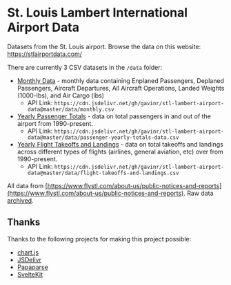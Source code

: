 # St. Louis Lambert International Airport Data

Datasets from the St. Louis airport. Browse the data on this website: https://stlairportdata.com/

There are currently 3 CSV datasets in the `/data` folder:

* [Monthly Data](https://github.com/gavinr/stl-lambert-airport-data/blob/master/data/monthly.csv) - monthly data containing Enplaned Passengers, Deplaned Passengers, Aircraft Departures, All Aircraft Operations, Landed Weights (1000-lbs), and Air Cargo (lbs)
    * API Link: `https://cdn.jsdelivr.net/gh/gavinr/stl-lambert-airport-data@master/data/monthly.csv`
* [Yearly Passenger Totals](https://github.com/gavinr/stl-lambert-airport-data/blob/master/data/passenger-yearly-totals-data.csv) - data on total passengers in and out of the airport from 1990-present.
    * API Link: `https://cdn.jsdelivr.net/gh/gavinr/stl-lambert-airport-data@master/data/passenger-yearly-totals-data.csv`
* [Yearly Flight Takeoffs and Landings](https://github.com/gavinr/stl-lambert-airport-data/blob/master/data/flight-takeoffs-and-landings.csv) - data on total takeoffs and landings across different types of flights (airlines, general aviation, etc) over from 1990-present.
    * API Link: `https://cdn.jsdelivr.net/gh/gavinr/stl-lambert-airport-data@master/data/flight-takeoffs-and-landings.csv`

All data from [https://www.flystl.com/about-us/public-notices-and-reports](https://www.flystl.com/about-us/public-notices-and-reports). Raw data [archived](https://github.com/gavinr/stl-lambert-airport-data/tree/master/raw_data).

## Thanks

Thanks to the following projects for making this project possible:

- [chart.js](https://www.chartjs.org/)
- [JSDelivr](https://www.jsdelivr.com/)
- [Papaparse](https://www.papaparse.com/)
- [SvelteKit](https://kit.svelte.dev/)
